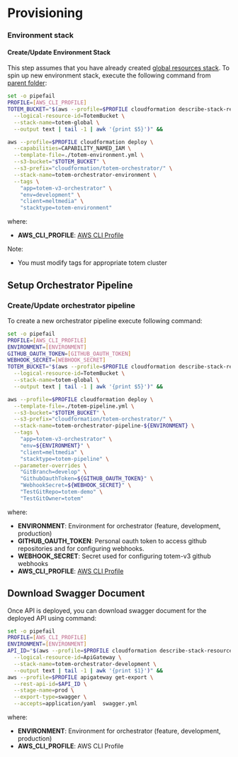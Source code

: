# Provisioning

### Environment stack

#### Create/Update Environment Stack
This step assumes that you have already created [global resources stack](./global-resources-stack).
To spin up new environment stack, execute the following command from [parent folder](..): 


```bash
set -o pipefail
PROFILE=[AWS_CLI_PROFILE]
TOTEM_BUCKET="$(aws --profile=$PROFILE cloudformation describe-stack-resource \
  --logical-resource-id=TotemBucket \
  --stack-name=totem-global \
  --output text | tail -1 | awk '{print $5}')" &&

aws --profile=$PROFILE cloudformation deploy \
  --capabilities=CAPABILITY_NAMED_IAM \
  --template-file=./totem-environment.yml \
  --s3-bucket="$TOTEM_BUCKET" \
  --s3-prefix="cloudformation/totem-orchestrator/" \
  --stack-name=totem-orchestrator-environment \
  --tags \
    "app=totem-v3-orchestrator" \
    "env=development" \
    "client=meltmedia" \
    "stacktype=totem-environment"
```

where:
- **AWS_CLI_PROFILE**: [AWS CLI Profile](http://docs.aws.amazon.com/cli/latest/userguide/cli-multiple-profiles.html)

Note:
- You must modify tags for appropriate totem cluster

## Setup Orchestrator Pipeline

### Create/Update orchestrator pipeline

To create a new orchestrator pipeline execute following command: 

```bash
set -o pipefail
PROFILE=[AWS_CLI_PROFILE]
ENVIRONMENT=[ENVIRONMENT]
GITHUB_OAUTH_TOKEN=[GITHUB_OAUTH_TOKEN]
WEBHOOK_SECRET=[WEBHOOK_SECRET]
TOTEM_BUCKET="$(aws --profile=$PROFILE cloudformation describe-stack-resource \
  --logical-resource-id=TotemBucket \
  --stack-name=totem-global \
  --output text | tail -1 | awk '{print $5}')" &&

aws --profile=$PROFILE cloudformation deploy \
  --template-file=./totem-pipeline.yml \
  --s3-bucket="$TOTEM_BUCKET" \
  --s3-prefix="cloudformation/totem-orchestrator/" \
  --stack-name=totem-orchestrator-pipeline-${ENVIRONMENT} \
  --tags \
    "app=totem-v3-orchestrator" \
    "env=${ENVIRONMENT}" \
    "client=meltmedia" \
    "stacktype=totem-pipeline" \
  --parameter-overrides \
    "GitBranch=develop" \
    "GithubOauthToken=${GITHUB_OAUTH_TOKEN}" \
    "WebhookSecret=${WEBHOOK_SECRET}" \
    "TestGitRepo=totem-demo" \
    "TestGitOwner=totem"
```
where:
- **ENVIRONMENT**: Environment for orchestrator (feature, development, production)
- **GITHUB_OAUTH_TOKEN**: Personal oauth token to access github repositories and for configuring webhooks.
- **WEBHOOK_SECRET**: Secret used for configuring totem-v3 github webhooks
- **AWS_CLI_PROFILE**: [AWS CLI Profile](http://docs.aws.amazon.com/cli/latest/userguide/cli-multiple-profiles.html)

## Download Swagger Document

Once API is deployed, you can download swagger document for the deployed API using command:

```bash
set -o pipefail
PROFILE=[AWS_CLI_PROFILE]
ENVIRONMENT=[ENVIRONMENT]
API_ID="$(aws --profile=$PROFILE cloudformation describe-stack-resource \
  --logical-resource-id=ApiGateway \
  --stack-name=totem-orchestrator-development \
  --output text | tail -1 | awk '{print $1}')" &&
aws --profile=$PROFILE apigateway get-export \
  --rest-api-id=$API_ID \
  --stage-name=prod \
  --export-type=swagger \
  --accepts=application/yaml  swagger.yml
```

where:
- **ENVIRONMENT**: Environment for orchestrator (feature, development, production)
- **AWS_CLI_PROFILE**: AWS CLI Profile

